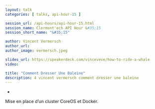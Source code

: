 ```yaml
---
layout: talk
categories: [ talks, api-hour-15 ]

session_url: /api-hours/api-hour-15.html
session_name: Clermont'ech API Hour &#35;15
session_short_name: "&#35;15"

author: Vincent Vermersch
author_url:
author_image: vermersch.jpeg

slides_url: https://speakerdeck.com/vinceveve/how-to-ride-a-whale
video:

title: "Comment Dresser Une Baleine"
description: 4 vincent vermersch comment dresser une baleine
---
```

-

Mise en place d’un cluster CoreOS et Docker.
